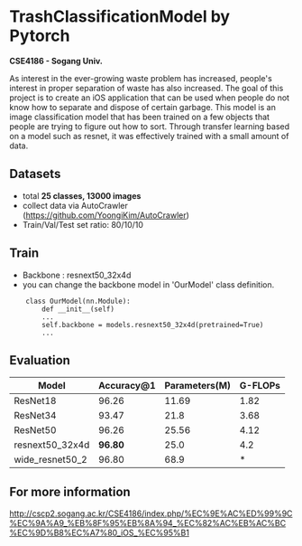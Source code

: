 # TrashClassificationModel by Pytorch
**CSE4186 - Sogang Univ.**

As interest in the ever-growing waste problem has increased, people's interest in proper separation of waste has also increased.
The goal of this project is to create an iOS application that can be used when people do not know how to separate and dispose of certain garbage.
This model is an image classification model that has been trained on a few objects that people are trying to figure out how to sort.
Through transfer learning based on a model such as resnet, it was effectively trained with a small amount of data.

## Datasets
* total **25 classes, 13000 images**
* collect data via AutoCrawler (https://github.com/YoongiKim/AutoCrawler)
* Train/Val/Test set ratio: 80/10/10

## Train
* Backbone : resnext50_32x4d
* you can change the backbone model in 'OurModel' class definition.
```
    class OurModel(nn.Module):
        def __init__(self)
        ...
        self.backbone = models.resnext50_32x4d(pretrained=True)
        ...
```

## Evaluation

|        Model         | Accuracy@1 | Parameters(M) | G-FLOPs |
|----------------------|------------|---------------|---------|
|       ResNet18       |   96.26    |      11.69    |  1.82   |
|       ResNet34       |   93.47    |      21.8     |  3.68   |
|       ResNet50       |   96.26    |      25.56    |  4.12   |
|    resnext50_32x4d   | **96.80**  |      25.0     |  4.2    |
|    wide_resnet50_2   |   96.80    |      68.9     |   *     |

## For more information
http://cscp2.sogang.ac.kr/CSE4186/index.php/%EC%9E%AC%ED%99%9C%EC%9A%A9_%EB%8F%95%EB%8A%94_%EC%82%AC%EB%AC%BC%EC%9D%B8%EC%A7%80_iOS_%EC%95%B1
